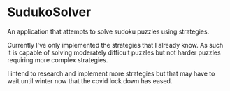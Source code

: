 # SudukoSolver

An application that attempts to solve sudoku puzzles using strategies.

Currently I've only implemented the strategies that I already know. As such it
is capable of solving moderately difficult puzzles but not harder puzzles
requiring more complex strategies.

I intend to research and implement more strategies but that may have to wait
until winter now that the covid lock down has eased.
